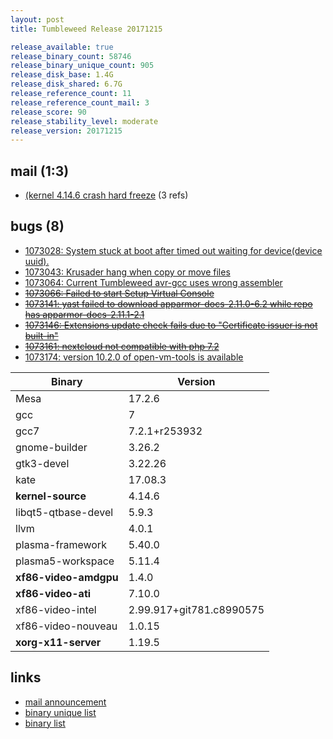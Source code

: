 ```yaml
---
layout: post
title: Tumbleweed Release 20171215

release_available: true
release_binary_count: 58746
release_binary_unique_count: 905
release_disk_base: 1.4G
release_disk_shared: 6.7G
release_reference_count: 11
release_reference_count_mail: 3
release_score: 90
release_stability_level: moderate
release_version: 20171215
---
```


## mail (1:3)

- [(kernel 4.14.6 crash hard freeze](https://lists.opensuse.org/opensuse-factory/2017-12/msg00256.html) (3 refs)

## bugs (8)

<!--more-->

- [1073028: System stuck at boot after timed out waiting for device(device uuid).](https://bugzilla.opensuse.org/show_bug.cgi?id=1073028)
- [1073043: Krusader hang when copy or move files](https://bugzilla.opensuse.org/show_bug.cgi?id=1073043)
- [1073064: Current Tumbleweed avr-gcc uses wrong assembler](https://bugzilla.opensuse.org/show_bug.cgi?id=1073064)
- ~~[1073066: Failed to start Setup Virtual Console](https://bugzilla.opensuse.org/show_bug.cgi?id=1073066)~~
- ~~[1073141: yast failed to download apparmor-docs-2.11.0-6.2 while repo has apparmor-docs-2.11.1-2.1](https://bugzilla.opensuse.org/show_bug.cgi?id=1073141)~~
- ~~[1073146: Extensions update check fails due to "Certificate issuer is not built-in"](https://bugzilla.opensuse.org/show_bug.cgi?id=1073146)~~
- ~~[1073161: nextcloud not compatible with php 7.2](https://bugzilla.opensuse.org/show_bug.cgi?id=1073161)~~
- [1073174: version 10.2.0 of open-vm-tools is available](https://bugzilla.opensuse.org/show_bug.cgi?id=1073174)

Binary | Version
--- | ---
Mesa | 17.2.6
gcc | 7
gcc7 | 7.2.1+r253932
gnome-builder | 3.26.2
gtk3-devel | 3.22.26
kate | 17.08.3
**kernel-source** | 4.14.6
libqt5-qtbase-devel | 5.9.3
llvm | 4.0.1
plasma-framework | 5.40.0
plasma5-workspace | 5.11.4
**xf86-video-amdgpu** | 1.4.0
**xf86-video-ati** | 7.10.0
xf86-video-intel | 2.99.917+git781.c8990575
xf86-video-nouveau | 1.0.15
**xorg-x11-server** | 1.19.5

## links

- [mail announcement](https://lists.opensuse.org/opensuse-factory/2017-12/msg00254.html)
- [binary unique list](http://download.tumbleweed.boombatower.com/20171215/rpm.unique.list)
- [binary list](http://download.tumbleweed.boombatower.com/20171215/rpm.list)

